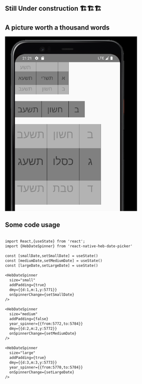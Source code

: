 ## Still Under construction 🏗️🏗️🏗️

## A picture worth a thousand words

![Pic1](https://github.com/yaakovDev/react-native-heb-date-picker/blob/main/assets/picker-1.png)


## Some code usage

  ```

  import React,{useState} from 'react';
  import {HebDateSpinner} from 'react-native-heb-date-picker'

  const [smallDate,setSmallDate] = useState()
  const [mediumDate,setMediumDate] = useState()
  const [largeDate,setLargeDate] = useState()

  <HebDateSpinner
    size="small"
    addPadding={true}
    dmy={{d:1,m:1,y:5771}}
    onSpinnerChange={setSmallDate}
  />

  <HebDateSpinner
    size="medium"
    addPadding={false}
    year_spinner={{from:5772,to:5784}}
    dmy={{d:2,m:2,y:5772}}
    onSpinnerChange={setMediumDate}
  />

  <HebDateSpinner
    size="large"
    addPadding={true}
    dmy={{d:3,m:3,y:5773}}
    year_spinner={{from:5770,to:5784}}
    onSpinnerChange={setLargeDate}
  />
  ```

